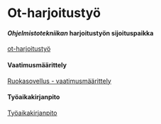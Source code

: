 # Ot-harjoitustyö

#### *Ohjelmistotekniikan* **harjoitustyön** sijoituspaikka
[ot-harjoitustyö](https://github.com/ansketom/ot-harjoitustyo/tree/master/laskarit/viikko1)  

#### Vaatimusmäärittely
[Ruokasovellus - vaatimusmäärittely](https://github.com/ansketom/ot-harjoitustyo/blob/master/Dokumentointi/vaatimusmaarittely.md)  

#### Työaikakirjanpito
[Työaikakirjanpito](https://github.com/ansketom/ot-harjoitustyo/blob/master/Dokumentointi/ty%C3%B6aikakirjanpito.md)  

